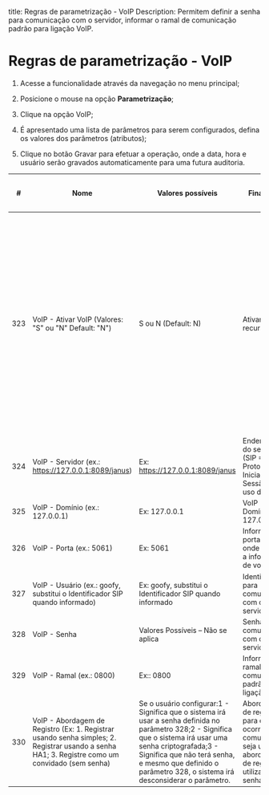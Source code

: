 title: Regras de parametrização - VoIP
Description: Permitem definir a senha para comunicação com o servidor, informar o ramal de comunicação padrão para ligação VoIP.
# Regras de parametrização - VoIP

1. Acesse a funcionalidade através da navegação no menu principal;

2. Posicione o mouse na opção **Parametrização**;

3. Clique na opção VoIP;

4. É apresentado uma lista de parâmetros para serem configurados, defina os valores dos parâmetros (atributos);

5. Clique no botão Gravar para efetuar a operação, onde a data, hora e usuário serão gravados automaticamente para uma futura auditoria.

| #   | Nome                                                                                                                                            | Valores possíveis                                                                                                                                                                                                                                                            | Finalidade                                                                                                  | Qual é o impacto no sistema?                                                                                                                                                                |
|-----|-------------------------------------------------------------------------------------------------------------------------------------------------|------------------------------------------------------------------------------------------------------------------------------------------------------------------------------------------------------------------------------------------------------------------------------|-------------------------------------------------------------------------------------------------------------|---------------------------------------------------------------------------------------------------------------------------------------------------------------------------------------------|
| 323 | VoIP - Ativar VoIP (Valores: "S" ou "N" Default: "N")                                                                                           | S ou N (Default: N)                                                                                                                                                                                                                                                          | Ativar o recurso VoIP.                                                                                      | Assim que ativo um ícone (como este ![simbolo](images/simb-head.para.jpg) ficará disponível no rodapé da tela Portal de Serviços (Smart Portal) para que o usuário possa entrar em contato com o HelpDesk via telefone (VoIP). |
| 324 | VoIP - Servidor (ex.: https://127.0.0.1:8089/janus)                                                                                             | Ex: https://127.0.0.1:8089/janus                                                                                                                                                                                                                                             | Endereço SIP do servidor (SIP = Protocolo de Iniciação e Sessão) para uso do VoIP                           | Não se aplica                                                                                                                                                                               |
| 325 | VoIP - Domínio (ex.: 127.0.0.1)                                                                                                                 | Ex: 127.0.0.1                                                                                                                                                                                                                                                                | ​VoIP - Domínio (ex.: 127.0.0.1)                                                                             | Não se aplica                                                                                                                                                                               |
| 326 | VoIP - Porta (ex.: 5061)                                                                                                                        | Ex: 5061                                                                                                                                                                                                                                                                     | Informar a porta por onde trafega a informação de voz                                                       | Não se aplica                                                                                                                                                                               |
| 327 | VoIP - Usuário (ex.: goofy, substitui o Identificador SIP quando informado)                                                                     | Ex: goofy, substitui o Identificador SIP quando informado                                                                                                                                                                                                                    | Identificação para comunicação com o servidor                                                               | Não se aplica                                                                                                                                                                               |
| 328 | VoIP - Senha                                                                                                                                    | Valores Possíveis – Não se aplica                                                                                                                                                                                                                                            | Senha para comunicação com o servidor                                                                       | Não se aplica                                                                                                                                                                               |
| 329 | VoIP - Ramal (ex.: 0800)                                                                                                                        | Ex:: 0800                                                                                                                                                                                                                                                                    | Informar o ramal de comunicação padrão para ligação VoIP                                                    | Não se aplica                                                                                                                                                                               |
| 330 | VoIP - Abordagem de Registro (Ex: 1. Registrar usando senha simples; 2. Registrar usando a senha HA1; 3. Registre como um convidado (sem senha) | Se o usuário configurar:1 - Significa que o sistema irá usar a senha definida no parâmetro 328;2 - Significa que o sistema irá usar uma senha criptografada;3 - Significa que não terá senha, e mesmo que definido o parâmetro 328, o sistema irá desconsiderar o parâmetro. | Abordagem de registro para que ocorra a comunicação, seja uma abordagem de registro utilizando senha ou não | Não se aplica                                                                                                                                                                               |
